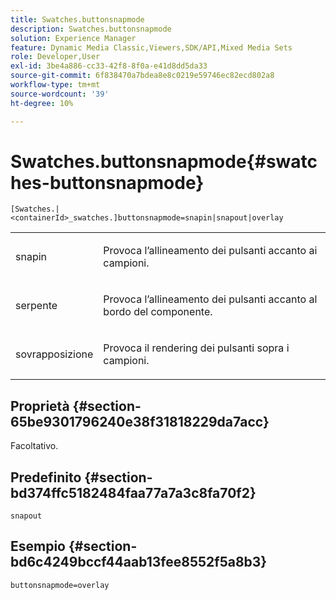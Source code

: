 ```yaml
---
title: Swatches.buttonsnapmode
description: Swatches.buttonsnapmode
solution: Experience Manager
feature: Dynamic Media Classic,Viewers,SDK/API,Mixed Media Sets
role: Developer,User
exl-id: 3be4a886-cc33-42f8-8f0a-e41d8dd5da33
source-git-commit: 6f838470a7bdea8e8c0219e59746ec82ecd802a8
workflow-type: tm+mt
source-wordcount: '39'
ht-degree: 10%

---
```


# Swatches.buttonsnapmode{#swatches-buttonsnapmode}

`[Swatches.|<containerId>_swatches.]buttonsnapmode=snapin|snapout|overlay`

<table id="table_4322E3ECE9354016B891F5E7A35D6A2A"> 
 <tbody> 
  <tr> 
   <td> <p> <span class="codeph"> <span class="varname"> snapin</span> </span> </p> </td> 
   <td> <p>Provoca l’allineamento dei pulsanti accanto ai campioni. </p> </td> 
  </tr> 
  <tr> 
   <td> <p> <span class="codeph"> <span class="varname"> serpente</span> </span> </p> </td> 
   <td> <p>Provoca l’allineamento dei pulsanti accanto al bordo del componente. </p> </td> 
  </tr> 
  <tr> 
   <td> <p> <span class="codeph"> <span class="varname"> sovrapposizione</span> </span> </p> </td> 
   <td> <p>Provoca il rendering dei pulsanti sopra i campioni. </p> </td> 
  </tr> 
 </tbody> 
</table>

## Proprietà {#section-65be9301796240e38f31818229da7acc}

Facoltativo.

## Predefinito {#section-bd374ffc5182484faa77a7a3c8fa70f2}

`snapout`

## Esempio {#section-bd6c4249bccf44aab13fee8552f5a8b3}

`buttonsnapmode=overlay`
